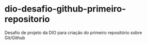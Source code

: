# dio-desafio-github-primeiro-repositorio
Desafio de projeto da DIO para criação do primeiro repositório sobre Git/Github
